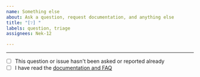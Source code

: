 ```yaml
---
name: Something else
about: Ask a question, request documentation, and anything else
title: "[❔] "
labels: question, triage
assignees: Nek-12

---
```


---

- [ ] This question or issue hasn't been asked or reported already
- [ ] I have read the [documentation and FAQ](https://opensource.respawn.pro/FlowMVI/#/faq)
